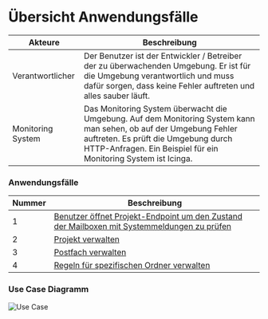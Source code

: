 # Übersicht Anwendungsfälle

| Akteure | Beschreibung |
| ------- | ------------ |
| Verantwortlicher | Der Benutzer ist der Entwickler / Betreiber der zu überwachenden Umgebung. Er ist für die Umgebung verantwortlich und muss dafür sorgen, dass keine Fehler auftreten und alles sauber läuft. |
| Monitoring System | Das Monitoring System überwacht die Umgebung. Auf dem Monitoring System kann man sehen, ob auf der Umgebung Fehler auftreten. Es prüft die Umgebung durch HTTP-Anfragen. Ein Beispiel für ein Monitoring System ist Icinga. |

### Anwendungsfälle

| Nummer | Beschreibung |
| ------ | ------------ |
| 1 | [Benutzer öffnet Projekt-Endpoint um den Zustand der Mailboxen mit Systemmeldungen zu prüfen](https://github.com/puzzle/mailbox-watcher/blob/master/doc/konzeption/use_cases/1_use_case.md) |
| 2 | [Projekt verwalten](https://github.com/puzzle/mailbox-watcher/blob/master/doc/konzeption/use_cases/2_use_case.md) |
| 3 | [Postfach verwalten](https://github.com/puzzle/mailbox-watcher/blob/master/doc/konzeption/use_cases/3_use_case.md) |
| 4 | [Regeln für spezifischen Ordner verwalten](https://github.com/puzzle/mailbox-watcher/blob/master/doc/konzeption/use_cases/4_use_case.md) |

### Use Case Diagramm

![Use Case](https://raw.githubusercontent.com/puzzle/mailbox-watcher/master/doc/konzeption//use_case_diagram.jpg)
